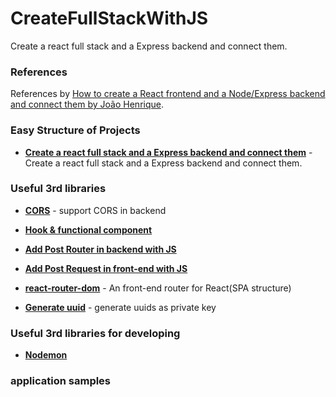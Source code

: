 # CreateFullStackWithJS
Create a react full stack and a Express backend and connect them. 

### References 
 References by [How to create a React frontend and a Node/Express backend and connect them by João Henrique](https://medium.com/free-code-camp/create-a-react-frontend-a-node-express-backend-and-connect-them-together-c5798926047c).

### Easy Structure of Projects

* **[Create a react full stack and a Express backend and connect them](https://github.com/u0652804/CreateFullStackWithJS/tree/main/src)** - Create a react full stack and a Express backend and connect them. 

### Useful 3rd libraries

* **[CORS](.)** - support CORS in backend

* **[Hook & functional component](.)** 

* **[Add Post Router in backend with JS](.)**

* **[Add Post Request in front-end with JS](.)** 

* **[react-router-dom](.)** - An front-end router for React(SPA structure)

* **[Generate uuid](.)** - generate uuids as private key

### Useful 3rd libraries for developing

* **[Nodemon](.)** 

### application samples 
